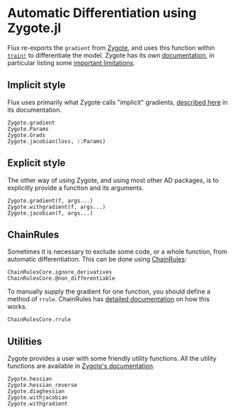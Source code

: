 # Automatic Differentiation using Zygote.jl

Flux re-exports the `gradient` from [Zygote](https://github.com/FluxML/Zygote.jl), and uses this function within [`train!`](@ref) to differentiate the model. Zygote has its own [documentation](https://fluxml.ai/Zygote.jl/dev/), in particular listing some [important limitations](https://fluxml.ai/Zygote.jl/dev/limitations/).

## Implicit style

Flux uses primarily what Zygote calls "implicit" gradients, [described here](https://fluxml.ai/Zygote.jl/dev/#Explicit-and-Implicit-Parameters-1) in its documentation. 

```@docs
Zygote.gradient
Zygote.Params
Zygote.Grads
Zygote.jacobian(loss, ::Params)
```

## Explicit style

The other way of using Zygote, and using most other AD packages, is to explicitly provide a function and its arguments.

```@docs
Zygote.gradient(f, args...)
Zygote.withgradient(f, args...)
Zygote.jacobian(f, args...)
```


## ChainRules

Sometimes it is necessary to exclude some code, or a whole function, from automatic differentiation. This can be done using [ChainRules](https://github.com/JuliaDiff/ChainRules.jl):

```@docs
ChainRulesCore.ignore_derivatives
ChainRulesCore.@non_differentiable
```

To manually supply the gradient for one function, you should define a method of `rrule`. ChainRules has [detailed documentation](https://juliadiff.org/ChainRulesCore.jl/stable/) on how this works.

```@docs
ChainRulesCore.rrule
```

## Utilities

Zygote provides a user with some friendly utility functions.
All the utility functions are available in [Zygote's documentation](https://fluxml.ai/Zygote.jl/latest/utils/).

```@docs
Zygote.hessian
Zygote.hessian_reverse
Zygote.diaghessian
Zygote.withjacobian
Zygote.withgradient
```
